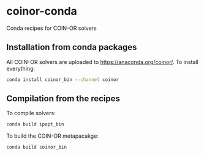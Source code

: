 # coinor-conda

Conda recipes for COIN-OR solvers

## Installation from conda packages

All COIN-OR solvers are uploaded to https://anaconda.org/coinor/. To install everything:

```cmd
conda install coinor_bin --channel coinor
```

## Compilation from the recipes

To compile solvers:

```cmd
conda build ipopt_bin
```

To build the COIN-OR metapacakge:

```cmd
conda build coinor_bin 
```

